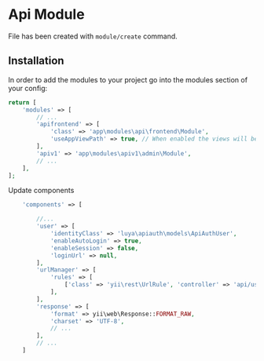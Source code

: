 # Api Module
 
File has been created with `module/create` command. 
 
## Installation

In order to add the modules to your project go into the modules section of your config:

```php
return [
    'modules' => [
        // ...
        'apifrontend' => [
            'class' => 'app\modules\api\frontend\Module',
            'useAppViewPath' => true, // When enabled the views will be looked up in the @app/views folder, otherwise the views shipped with the module will be used.
        ],
        'apiv1' => 'app\modules\apiv1\admin\Module',
        // ...
    ],
];
```

Update components
```php
    'components' => [

        //...
        'user' => [
            'identityClass' => 'luya\apiauth\models\ApiAuthUser',
            'enableAutoLogin' => true,
            'enableSession' => false,
            'loginUrl' => null,
        ],
        'urlManager' => [
            'rules' => [
                ['class' => 'yii\rest\UrlRule', 'controller' => 'api/user'],
            ],
        ],
        'response' => [
            'format' => yii\web\Response::FORMAT_RAW,
            'charset' => 'UTF-8',
            // ...
        ],
        // ...   
    ]   
```